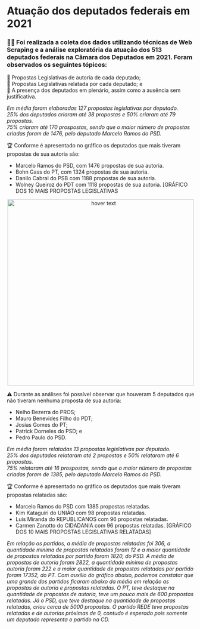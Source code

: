 # Atuação dos deputados federais em 2021
### 🕵️‍♂️ Foi realizada a coleta dos dados utilizando técnicas de Web Scraping e a análise exploratória da atuação dos 513 deputados federais na Câmara dos Deputados em 2021. Foram observados os seguintes tópicos:

🥇 Propostas Legislativas de autoria de cada deputado;\
🥈 Propostas Legislativas relatada por cada deputado; e\
🥉 A presença dos deputados em plenário, assim como a ausência sem justificativa.

*Em média foram elaboradas 127 propostas legislativas por deputado.\
25% dos deputados criaram até 38 propostas e 50% criaram até 79 propostas.\
75% criaram até 170 prospostas, sendo que o maior número de propostas criadas foram de 1476, pelo deputado Marcelo Ramos do PSD.*

🏆  Conforme é apresentado no gráfico os deputados que mais tiveram propostas de sua autoria são:
  - Marcelo Ramos do PSD, com 1476 propostas de sua autoria.
  - Bohn Gass do PT, com 1324 propostas de sua autoria.
  - Danilo Cabral do PSB com 1188 propostas de sua autoria.
  - Wolney Queiroz do PDT com 1118 propostas de sua autoria.
[GRÁFICO DOS 10 MAIS PROPOSTAS LEGISLATIVAS

<p align="center">
  <img src="/images/frequencia.png" width="500" title="hover text">
</p>


⚠ Durante as análises foi possível observar que houveram 5 deputados que não tiveram nenhuma proposta de sua autoria:
- Nelho Bezerra do PROS;
- Mauro Benevides Filho do PDT;
- Josias Gomes do PT;
- Patrick Dorneles do PSD; e
- Pedro Paulo do PSD.

*Em média foram relatadas 13 propostas legislativas por deputado.\
25% dos deputados relataram até 2 propostas e 50% relataram até 6 propostas.\
75% relataram até 16 prospostas, sendo que o maior número de propostas criadas foram de 1385, pelo deputado Marcelo Ramos do PSD.*

🏆 Conforme é apresentado no gráfico os deputados que mais tiveram propostas relatadas são:
  - Marcelo Ramos do PSD com 1385 propostas relatadas.
  - Kim Kataguiri do UNIÃO com 98 propostas relatadas.
  - Luis Miranda do REPUBLICANOS com 96 propostas relatadas.
  - Carmen Zanotto do CIDADANIA com 96 propostas relatadas.
[GRÁFICO DOS 10 MAIS PROPOSTAS LEGISLATIVAS RELATADAS]


*Em relação os partidos, a média de propostas relatadas foi 306, a quantidade minima de propostas relatadas foram 12 e a maior quantidade de propostas relatadas por partido foram 1820, do PSD.
A média de propostas de autoria foram 2822, a quantidade minima de propostas autoria foram 222 e a maior quantidade de propostas relatadas por partido foram 17352, do PT.
Com auxílio do gráfico abaixo, podemos constatar que uma grande dos partidos ficaram abaixo da média em relação as propostas de autoria e propostas relatadas. O PT, teve destaque na quantidade de propostas de autoria, teve um pouco mais de 600 propostas relatadas. Já o PSD, que teve destaque na quantidade de propostas relatadas, criou cerca de 5000 propostas.
O partido REDE teve propostas relatadas e de autorias próximas de 0, contudo é esperado pois somente um deputado representa o partido na CD.*
